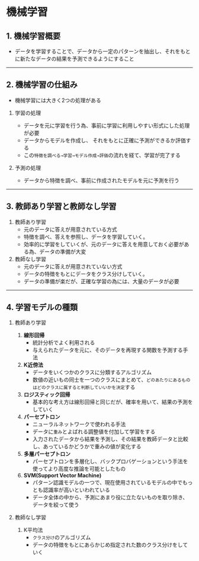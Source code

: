 # 機械学習

## 1. 機械学習概要

- データを学習することで、データから一定のパターンを抽出し、それをもとに新たなデータの結果を予測できるようにすること

---

## 2. 機械学習の仕組み

- 機械学習には大きく2つの処理がある

1. 学習の処理
   - データを元に学習を行う為、事前に学習に利用しやすい形式にした処理が必要
   - データからモデルを作成し、 それをもとに正確に予測ができるか評価する
   - この```特徴を調べる→学習→モデル作成→評価```の流れを経て、学習が完了する  

1. 予測の処理

   - データから特徴を調べ、事前に作成されたモデルを元に予測を行う

---

## 3. 教師あり学習と教師なし学習

1. 教師あり学習
    - 元のデータに答えが用意されている方式
    - 特徴を調べ、答えを参照し、データを学習していく。
    - 効率的に学習をしていくが、元のデータに答えを用意しておく必要がある為、データの準備が大変
1. 教師なし学習
    - 元のデータに答えが用意されていない方式
    - データの特徴をもとにデータをクラス分けしていく。
    - データの準備が楽だが、正確な学習の為には、大量のデータが必要

---

## 4. 学習モデルの種類

1. 教師あり学習
    1. **線形回帰**
        - 統計分析でよく利用される
        - 与えられたデータを元に、そのデータを再現する関数を予測する手法
    1. **K近傍法**
        - データをいくつかのクラスに分類するアルゴリズム
        - 数値の近いもの同士を一つのクラスにまとめて、```どのあたりにあるものはどのクラスに属すると判断していいかを決定```する
    1. **ロジスティック回帰**
        - 基本的な考え方は線形回帰と同じだが、確率を用いて、結果の予測をしていく
    1. **パーセプトロン**
        - ニューラルネットワークで使われる手法
        - データに```重み```とよばれる調整値を付加して学習をする
        - 入力されたデータから結果を予測し、その結果を教師データと比較し、あっているかどうかで重みの値が変化する
    1. **多層パーセプトロン**
        - パーセプトロンを多層化し、バックプロバゲーションという手法を使ってより高度な推論を可能としたもの
    1. **SVM(Support Vector Machine)**
        - パターン認識モデルの一つで、現在使用されているモデルの中でもっとも認識率が高いといわれている
        - データ全体の中から、予測にあまり役に立たないものを取り除き、データを絞って使う

1. 教師なし学習
    1. K平均法
        - ```クラス分け```のアルゴリズム
        - データの特徴をもとにあらかじめ指定された数のクラス分けをしていく
  